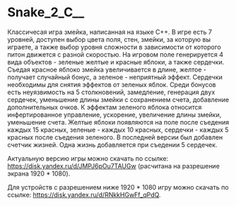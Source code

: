 # Snake_2_C__
Классичесая игра змейка, написанная на языке C++.
В игре есть 7 уровней, доступен выбор цвета поля, стен, змейки, за которую вы играете, а также 
выбор уровня сложности в зависимости от которого питон движется с разной скоростью. 
На игровом поле генерируется 4 вида объектов - зеленые желтые и красные яблоки, а также сердечки.
Съедая красное яблоко змейка увеличивается в длине, желтое - получает случайный бонус, а зеленое - неприятный эффект.
Сердечки необходимы для снятия эффектов от зеленых яблок. 
Среди бонусов есть неуязвимость на 5 столкновений, замедление, генерация двух сердечек, уменьшение длины змейки с сохранением счета, добавление дополнительных очков.
К эффектам зеленого яблока относится инфертированное управление, ускорение, увеличение длины змейки, уменьшение счета.
Желтые яблоки появляются на поле после съедения каждых 15 красных, зеленые - каждых 10 красных, сердечки - каждых 5 красных после съедения зеленого.
В последней версии был добавлен счетчик жизней. Одна жизнь добавляется при съедении 5 сердечек.

Актуальную версию игры можно скачать по ссылке: https://disk.yandex.ru/d/JMPJ6pOu7TAUGw (расчитана на разрешение экрана 1920 * 1080).

Для устройств с разрешением ниже 1920 * 1080 игру можно скачать по ссылке: https://disk.yandex.ru/d/RNkkHGwFf_qPdQ.
